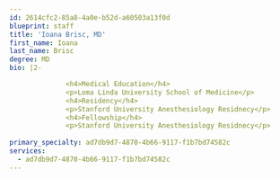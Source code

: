 ```yaml
---
id: 2614cfc2-85a8-4a0e-b52d-a60503a13f0d
blueprint: staff
title: 'Ioana Brisc, MD'
first_name: Ioana
last_name: Brisc
degree: MD
bio: |2-

              <h4>Medical Education</h4>
              <p>Loma Linda University School of Medicine</p>
              <h4>Residency</h4>
              <p>Stanford University Anesthesiology Residnecy</p>
              <h4>Fellowship</h4>
              <p>Stanford University Anesthesiology Residnecy</p>
          
primary_specialty: ad7db9d7-4870-4b66-9117-f1b7bd74582c
services:
  - ad7db9d7-4870-4b66-9117-f1b7bd74582c
---
```

